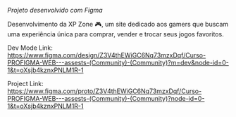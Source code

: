 *Projeto desenvolvido com Figma*

Desenvolvimento da XP Zone 🎮, um site dedicado aos gamers que buscam uma experiência única para comprar, vender e trocar seus jogos favoritos.

Dev Mode Link: https://www.figma.com/design/Z3V4thEWiGC6Nq73mzxDqf/Curso-PROFIGMA-WEB---assests-(Community)-(Community)?m=dev&node-id=0-1&t=oXsjb4kznxPNLM1R-1


Project Link: https://www.figma.com/proto/Z3V4thEWiGC6Nq73mzxDqf/Curso-PROFIGMA-WEB---assests-(Community)-(Community)?node-id=0-1&t=oXsjb4kznxPNLM1R-1
